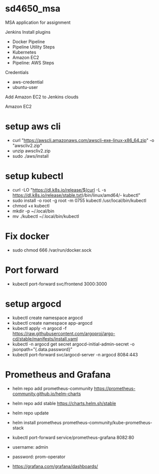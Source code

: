 # sd4650_msa

MSA application for assignment

Jenkins
Install plugins

- Docker Pipeline
- Pipeline Utility Steps
- Kubernetes
- Amazon EC2
- Pipeline: AWS Steps

Credentials

- aws-credential
- ubuntu-user

Add Amazon EC2 to Jenkins clouds

Amazon EC2

# setup aws cli

- curl "https://awscli.amazonaws.com/awscli-exe-linux-x86_64.zip" -o "awscliv2.zip"
- unzip awscliv2.zip
- sudo ./aws/install

# setup kubectl

- curl -LO "https://dl.k8s.io/release/$(curl -L -s https://dl.k8s.io/release/stable.txt)/bin/linux/amd64/- kubectl"
- sudo install -o root -g root -m 0755 kubectl /usr/local/bin/kubectl
- chmod +x kubectl
- mkdir -p ~/.local/bin
- mv ./kubectl ~/.local/bin/kubectl

# Fix docker

- sudo chmod 666 /var/run/docker.sock

# Port forward

- kubectl port-forward svc/frontend 3000:3000

# setup argocd

- kubectl create namespace argocd
- kubectl create namespace app-argocd
- kubectl apply -n argocd -f https://raw.githubusercontent.com/argoproj/argo-cd/stable/manifests/install.yaml
- kubectl -n argocd get secret argocd-initial-admin-secret -o jsonpath=”{.data.password}”
- kubectl port-forward svc/argocd-server -n argocd 8084:443

# Prometheus and Grafana

- helm repo add prometheus-community https://prometheus-community.github.io/helm-charts
- helm repo add stable https://charts.helm.sh/stable
- helm repo update
- helm install prometheus prometheus-community/kube-prometheus-stack
- kubectl port-forward service/prometheus-grafana 8082:80

- username: admin
- password: prom-operator
- https://grafana.com/grafana/dashboards/
